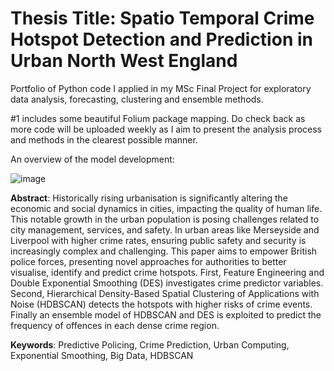 # Thesis Title: Spatio Temporal Crime Hotspot Detection and Prediction in Urban North West England

Portfolio of Python code I applied in my MSc Final Project for exploratory data analysis, forecasting, clustering and ensemble methods. 

#1 includes some beautiful Folium package mapping. Do check back as more code will be uploaded weekly as I aim to present the analysis process and methods in the clearest possible manner.

An overview of the model development:

![image](https://user-images.githubusercontent.com/14150309/143782449-3c0b5140-dd1b-4b64-809d-d2795eb9fc49.png)


**Abstract**:
Historically rising urbanisation is significantly altering the economic and social dynamics in cities, impacting the quality of human life. This notable growth in the urban population is posing challenges related to city management, services, and safety. In urban areas like Merseyside and Liverpool with higher crime rates, ensuring public safety and security is increasingly complex and challenging. This paper aims to empower British police forces, presenting novel approaches for authorities to better visualise, identify and predict crime hotspots. First, Feature Engineering and Double Exponential Smoothing (DES) investigates crime predictor variables. Second, Hierarchical Density-Based Spatial Clustering of Applications with Noise (HDBSCAN) detects the hotspots with higher risks of crime events. Finally an ensemble model of HDBSCAN and DES is exploited to predict the frequency of offences in each dense crime region.

**Keywords**: Predictive Policing, Crime Prediction, Urban Computing, Exponential Smoothing, Big Data, HDBSCAN
